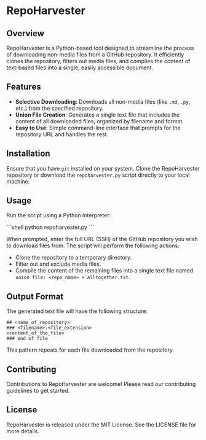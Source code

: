 # RepoHarvester

## Overview
RepoHarvester is a Python-based tool designed to streamline the process of downloading non-media files from a GitHub repository. It efficiently clones the repository, filters out media files, and compiles the content of text-based files into a single, easily accessible document.

## Features
- **Selective Downloading**: Downloads all non-media files (like `.md`, `.py`, etc.) from the specified repository.
- **Union File Creation**: Generates a single text file that includes the content of all downloaded files, organized by filename and format.
- **Easy to Use**: Simple command-line interface that prompts for the repository URL and handles the rest.

## Installation
Ensure that you have `git` installed on your system. Clone the RepoHarvester repository or download the `repoharvester.py` script directly to your local machine.

## Usage
Run the script using a Python interpreter:

\```shell
python repoharvester.py
\```

When prompted, enter the full URL (SSH) of the GitHub repository you wish to download files from. The script will perform the following actions:
- Clone the repository to a temporary directory.
- Filter out and exclude media files.
- Compile the content of the remaining files into a single text file named `union file: <repo_name> + alltogether.txt`.

## Output Format
The generated text file will have the following structure:

```
## <name_of_repository>
### <filename>.<file_extension>
<content_of_the_file>
### end of file
```

This pattern repeats for each file downloaded from the repository.

## Contributing
Contributions to RepoHarvester are welcome! Please read our contributing guidelines to get started.

## License
RepoHarvester is released under the MIT License. See the LICENSE file for more details.
